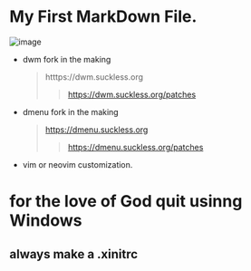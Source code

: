 <!--
Learning Markdown syntax
-->
# My First **MarkDown** File.
![image](https://github.com/user-attachments/assets/85c4d5c8-f1ab-40c5-8c92-52e86bb3f805)

- dwm fork in the making
  > htttps://dwm.suckless.org
  >> https://dwm.suckless.org/patches
- dmenu fork in the making
  > https://dmenu.suckless.org
  >> https://dmenu.suckless.org/patches
- vim or neovim customization.
  
# for the love of God quit usinng Windows
## always make a .xinitrc
